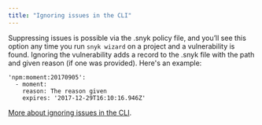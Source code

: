 ```yaml
---
title: "Ignoring issues in the CLI"
---
```


Suppressing issues is possible via the .snyk policy file, and you’ll see this option any time you run `snyk wizard` on a project and a vulnerability is found. Ignoring the vulnerability adds a record to the .snyk file with the path and given reason (if one was provided). Here's an example:

```
'npm:moment:20170905':
  - moment:
    reason: The reason given
    expires: '2017-12-29T16:10:16.946Z'
```

[More about ignoring issues in the CLI](https://snyk.io/docs/using-snyk#ignore).
